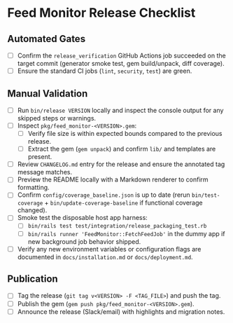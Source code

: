 # Feed Monitor Release Checklist

## Automated Gates
- [ ] Confirm the `release_verification` GitHub Actions job succeeded on the target commit (generator smoke test, gem build/unpack, diff coverage).
- [ ] Ensure the standard CI jobs (`lint`, `security`, `test`) are green.

## Manual Validation
- [ ] Run `bin/release VERSION` locally and inspect the console output for any skipped steps or warnings.
- [ ] Inspect `pkg/feed_monitor-<VERSION>.gem`:
  - [ ] Verify file size is within expected bounds compared to the previous release.
  - [ ] Extract the gem (`gem unpack`) and confirm `lib/` and templates are present.
- [ ] Review `CHANGELOG.md` entry for the release and ensure the annotated tag message matches.
- [ ] Preview the README locally with a Markdown renderer to confirm formatting.
- [ ] Confirm `config/coverage_baseline.json` is up to date (rerun `bin/test-coverage` + `bin/update-coverage-baseline` if functional coverage changed).
- [ ] Smoke test the disposable host app harness:
  - [ ] `bin/rails test test/integration/release_packaging_test.rb`
  - [ ] `bin/rails runner 'FeedMonitor::FetchFeedJob'` in the dummy app if new background job behavior shipped.
- [ ] Verify any new environment variables or configuration flags are documented in `docs/installation.md` or `docs/deployment.md`.

## Publication
- [ ] Tag the release (`git tag v<VERSION> -F <TAG_FILE>`) and push the tag.
- [ ] Publish the gem (`gem push pkg/feed_monitor-<VERSION>.gem`).
- [ ] Announce the release (Slack/email) with highlights and migration notes.
